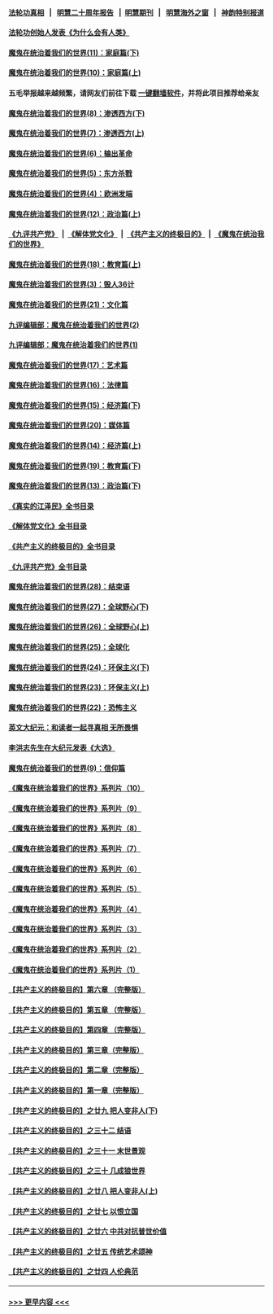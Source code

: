 #### [法轮功真相](https://github.com/gfw-breaker/truth/blob/master/README.md?t=0) &nbsp;&nbsp;|&nbsp;&nbsp; [明慧二十周年报告](https://github.com/gfw-breaker/mh-reports/blob/master/README.md?t=0) &nbsp;&nbsp;|&nbsp;&nbsp;[明慧期刊](https://github.com/gfw-breaker/mh-qikan) &nbsp;&nbsp;|&nbsp;&nbsp; [明慧海外之窗](https://github.com/gfw-breaker/mh-news/blob/master/README.md?t=0) &nbsp;&nbsp;|&nbsp;&nbsp; [神韵特别报道](https://github.com/gfw-breaker/mh-news/blob/master/shenyun.md?t=0)
#### [法轮功创始人发表《为什么会有人类》](../pages/nsc422/n13912117.md?t=03291543) 
#### [魔鬼在统治着我们的世界(11)：家庭篇(下)](../pages/nsc422/n10440961.md?t=03291543) 
#### [魔鬼在统治着我们的世界(10)：家庭篇(上)](../pages/nsc422/n10435448.md?t=03291543) 
#### 五毛举报越来越频繁，请网友们前往下载 [一键翻墙软件](https://github.com/gfw-breaker/ssr-accounts)，并将此项目推荐给亲友
#### [魔鬼在统治着我们的世界(8)：渗透西方(下)](../pages/nsc422/n10429603.md?t=03291543) 
#### [魔鬼在统治着我们的世界(7)：渗透西方(上)](../pages/nsc422/n10426013.md?t=03291543) 
#### [魔鬼在统治着我们的世界(6)：输出革命](../pages/nsc422/n10421536.md?t=03291543) 
#### [魔鬼在统治着我们的世界(5)：东方杀戮](../pages/nsc422/n10417707.md?t=03291543) 
#### [魔鬼在统治着我们的世界(4)：欧洲发端](../pages/nsc422/n10414890.md?t=03291543) 
#### [魔鬼在统治着我们的世界(12)：政治篇(上)](../pages/nsc422/n10444576.md?t=03291543) 
#### [《九评共产党》](https://github.com/begood0513/9ping.md/blob/master/README.md) &nbsp;|&nbsp; [《解体党文化》](../../../../jtdwh.md/blob/master/README.md)  &nbsp;|&nbsp; [《共产主义的终极目的》](../../../../gczydzjmd.md/blob/master/README.md) &nbsp;|&nbsp; [《魔鬼在统治我们的世界》](../../../../mgztzwmdsj.md/blob/master/README.md) 
#### [魔鬼在统治着我们的世界(18)：教育篇(上)](../pages/nsc422/n10526970.md?t=03291543) 
#### [魔鬼在统治着我们的世界(3)：毁人36计](../pages/nsc422/n10411583.md?t=03291543) 
#### [魔鬼在统治着我们的世界(21)：文化篇](../pages/nsc422/n10597706.md?t=03291543) 
#### [九评编辑部：魔鬼在统治着我们的世界(2)](../pages/nsc422/n10410036.md?t=03291543) 
#### [九评编辑部：魔鬼在统治着我们的世界(1)](../pages/nsc422/n10406825.md?t=03291543) 
#### [魔鬼在统治着我们的世界(17)：艺术篇](../pages/nsc422/n10499093.md?t=03291543) 
#### [魔鬼在统治着我们的世界(16)：法律篇](../pages/nsc422/n10485969.md?t=03291543) 
#### [魔鬼在统治着我们的世界(15)：经济篇(下)](../pages/nsc422/n10469975.md?t=03291543) 
#### [魔鬼在统治着我们的世界(20)：媒体篇](../pages/nsc422/n10586579.md?t=03291543) 
#### [魔鬼在统治着我们的世界(14)：经济篇(上)](../pages/nsc422/n10457370.md?t=03291543) 
#### [魔鬼在统治着我们的世界(19)：教育篇(下)](../pages/nsc422/n10564808.md?t=03291543) 
#### [魔鬼在统治着我们的世界(13)：政治篇(下)](../pages/nsc422/n10448270.md?t=03291543) 
#### [《真实的江泽民》全书目录](../pages/nsc422/n13721399.md?t=03291543) 
#### [《解体党文化》全书目录](../pages/nsc422/n13721157.md?t=03291543) 
#### [《共产主义的终极目的》全书目录](../pages/nsc422/n13721048.md?t=03291543) 
#### [《九评共产党》全书目录](../pages/nsc422/n13708085.md?t=03291543) 
#### [魔鬼在统治着我们的世界(28)：结束语](../pages/nsc422/n10936246.md?t=03291543) 
#### [魔鬼在统治着我们的世界(27)：全球野心(下)](../pages/nsc422/n10928319.md?t=03291543) 
#### [魔鬼在统治着我们的世界(26)：全球野心(上)](../pages/nsc422/n10900318.md?t=03291543) 
#### [魔鬼在统治着我们的世界(25)：全球化](../pages/nsc422/n10788205.md?t=03291543) 
#### [魔鬼在统治着我们的世界(24)：环保主义(下)](../pages/nsc422/n10695307.md?t=03291543) 
#### [魔鬼在统治着我们的世界(23)：环保主义(上)](../pages/nsc422/n10688613.md?t=03291543) 
#### [魔鬼在统治着我们的世界(22)：恐怖主义](../pages/nsc422/n10614727.md?t=03291543) 
#### [英文大纪元：和读者一起寻真相 无所畏惧](../pages/nsc422/n12542027.md?t=03291543) 
#### [李洪志先生在大纪元发表《大选》](../pages/nsc422/n12534746.md?t=03291543) 
#### [魔鬼在统治着我们的世界(9)：信仰篇](../pages/nsc422/n10432159.md?t=03291543) 
#### [《魔鬼在统治着我们的世界》系列片（10）](../pages/nsc422/n12292670.md?t=03291543) 
#### [《魔鬼在统治着我们的世界》系列片（9）](../pages/nsc422/n12290859.md?t=03291543) 
#### [《魔鬼在统治着我们的世界》系列片（8）](../pages/nsc422/n12287445.md?t=03291543) 
#### [《魔鬼在统治着我们的世界》系列片（7）](../pages/nsc422/n12283425.md?t=03291543) 
#### [《魔鬼在统治着我们的世界》系列片（6）](../pages/nsc422/n12282314.md?t=03291543) 
#### [《魔鬼在统治着我们的世界》系列片（5）](../pages/nsc422/n12281419.md?t=03291543) 
#### [《魔鬼在统治着我们的世界》系列片（4）](../pages/nsc422/n12274024.md?t=03291543) 
#### [《魔鬼在统治着我们的世界》系列片（3）](../pages/nsc422/n12271322.md?t=03291543) 
#### [《魔鬼在统治着我们的世界》系列片（2）](../pages/nsc422/n12269049.md?t=03291543) 
#### [《魔鬼在统治着我们的世界》系列片（1）](../pages/nsc422/n12267575.md?t=03291543) 
#### [【共产主义的终极目的】第六章 （完整版）](../pages/nsc422/n11428913.md?t=03291543) 
#### [【共产主义的终极目的】第五章 （完整版）](../pages/nsc422/n11428912.md?t=03291543) 
#### [【共产主义的终极目的】第四章 （完整版）](../pages/nsc422/n11428907.md?t=03291543) 
#### [【共产主义的终极目的】第三章（完整版）](../pages/nsc422/n11428848.md?t=03291543) 
#### [【共产主义的终极目的】第二章（完整版）](../pages/nsc422/n11428831.md?t=03291543) 
#### [【共产主义的终极目的】第一章（完整版）](../pages/nsc422/n11417651.md?t=03291543) 
#### [【共产主义的终极目的】之廿九 把人变非人(下)](../pages/nsc422/n11344140.md?t=03291543) 
#### [【共产主义的终极目的】之三十二 结语](../pages/nsc422/n11360535.md?t=03291543) 
#### [【共产主义的终极目的】之三十一 末世景观](../pages/nsc422/n11351129.md?t=03291543) 
#### [【共产主义的终极目的】之三十 几成狼世界](../pages/nsc422/n11348280.md?t=03291543) 
#### [【共产主义的终极目的】之廿八 把人变非人(上)](../pages/nsc422/n11340492.md?t=03291543) 
#### [【共产主义的终极目的】之廿七 以恨立国](../pages/nsc422/n11336944.md?t=03291543) 
#### [【共产主义的终极目的】之廿六 中共对抗普世价值](../pages/nsc422/n11324785.md?t=03291543) 
#### [【共产主义的终极目的】之廿五 传统艺术颂神](../pages/nsc422/n11296396.md?t=03291543) 
#### [【共产主义的终极目的】之廿四 人伦典范](../pages/nsc422/n11296397.md?t=03291543) 

----
#### [ >>> 更早内容 <<< ](../indexes/nsc422-earlier.md)
